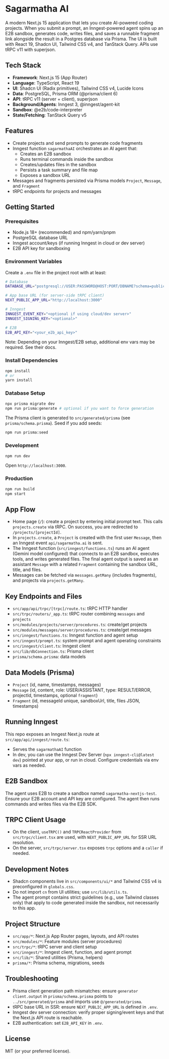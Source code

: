 # Sagarmatha AI

A modern Next.js 15 application that lets you create AI-powered coding projects. When you submit a prompt, an Inngest-powered agent spins up an E2B sandbox, generates code, writes files, and saves a runnable fragment link alongside the result in a Postgres database via Prisma. The UI is built with React 19, Shadcn UI, Tailwind CSS v4, and TanStack Query. APIs use tRPC v11 with superjson.

## Tech Stack

- **Framework**: Next.js 15 (App Router)
- **Language**: TypeScript, React 19
- **UI**: Shadcn UI (Radix primitives), Tailwind CSS v4, Lucide Icons
- **Data**: PostgreSQL, Prisma ORM (@prisma/client 6)
- **API**: tRPC v11 (server + client), superjson
- **Background/Agents**: Inngest 3, @inngest/agent-kit
- **Sandbox**: @e2b/code-interpreter
- **State/Fetching**: TanStack Query v5

## Features

- Create projects and send prompts to generate code fragments
- Inngest function `sagarmathaAI` orchestrates an AI agent that:
  - Creates an E2B sandbox
  - Runs terminal commands inside the sandbox
  - Creates/updates files in the sandbox
  - Persists a task summary and file map
  - Exposes a sandbox URL
- Messages and fragments persisted via Prisma models `Project`, `Message`, and `Fragment`
- tRPC endpoints for projects and messages

## Getting Started

### Prerequisites

- Node.js 18+ (recommended) and npm/yarn/pnpm
- PostgreSQL database URL
- Inngest account/keys (if running Inngest in cloud or dev server)
- E2B API key for sandboxing

### Environment Variables

Create a `.env` file in the project root with at least:

```bash
# Database
DATABASE_URL="postgresql://USER:PASSWORD@HOST:PORT/DBNAME?schema=public"

# App base URL (for server-side tRPC client)
NEXT_PUBLIC_APP_URL="http://localhost:3000"

# Inngest
INNGEST_EVENT_KEY="<optional if using cloud/dev server>"
INNGEST_SIGNING_KEY="<optional>"

# E2B
E2B_API_KEY="<your_e2b_api_key>"
```

Note: Depending on your Inngest/E2B setup, additional env vars may be required. See their docs.

### Install Dependencies

```bash
npm install
# or
yarn install
```

### Database Setup

```bash
npx prisma migrate dev
npm run prisma:generate # optional if you want to force generation
```

The Prisma client is generated to `src/generated/prisma` (see `prisma/schema.prisma`). Seed if you add seeds:

```bash
npm run prisma:seed
```

### Development

```bash
npm run dev
```

Open `http://localhost:3000`.

### Production

```bash
npm run build
npm start
```

## App Flow

- Home page (`/`): create a project by entering initial prompt text. This calls `projects.create` via tRPC. On success, you are redirected to `/projects/[projectId]`.
- In `projects.create`, a `Project` is created with the first user `Message`, then an Inngest event `api/sagarmatha.ai` is sent.
- The Inngest function (`src/inngest/functions.ts`) runs an AI agent (Gemini model configured) that connects to an E2B sandbox, executes tools, and writes generated files. The final agent output is saved as an assistant `Message` with a related `Fragment` containing the sandbox URL, title, and files.
- Messages can be fetched via `messages.getMany` (includes fragments), and projects via `projects.getMany`.

## Key Endpoints and Files

- `src/app/api/trpc/[trpc]/route.ts`: tRPC HTTP handler
- `src/trpc/routers/_app.ts`: tRPC router combining `messages` and `projects`
- `src/modules/projects/server/procedures.ts`: create/get projects
- `src/modules/messages/server/procedures.ts`: create/get messages
- `src/inngest/functions.ts`: Inngest function and agent setup
- `src/inngest/prompt.ts`: system prompt and agent operating constraints
- `src/inngest/client.ts`: Inngest client
- `src/lib/dbConnection.ts`: Prisma client
- `prisma/schema.prisma`: data models

## Data Models (Prisma)

- `Project` (id, name, timestamps, messages)
- `Message` (id, content, role: USER/ASSISTANT, type: RESULT/ERROR, projectId, timestamps, optional `fragment`)
- `Fragment` (id, messageId unique, sandboxUrl, title, files JSON, timestamps)

## Running Inngest

This repo exposes an Inngest Next.js route at `src/app/api/inngest/route.ts`:

- Serves the `sagarmathaAI` function
- In dev, you can use the Inngest Dev Server (`npx inngest-cli@latest dev`) pointed at your app, or run in cloud. Configure credentials via env vars as needed.

## E2B Sandbox

The agent uses E2B to create a sandbox named `sagarmatha-nextjs-test`. Ensure your E2B account and API key are configured. The agent then runs commands and writes files via the E2B SDK.

## TRPC Client Usage

- On the client, `useTRPC()` and `TRPCReactProvider` from `src/trpc/client.tsx` are used, with `NEXT_PUBLIC_APP_URL` for SSR URL resolution.
- On the server, `src/trpc/server.tsx` exposes `trpc` options and a `caller` if needed.

## Development Notes

- Shadcn components live in `src/components/ui/*` and Tailwind CSS v4 is preconfigured in `globals.css`.
- Do not import `cn` from UI utilities; use `src/lib/utils.ts`.
- The agent prompt contains strict guidelines (e.g., use Tailwind classes only) that apply to code generated inside the sandbox, not necessarily to this app.

## Project Structure

- `src/app/*`: Next.js App Router pages, layouts, and API routes
- `src/modules/*`: Feature modules (server procedures)
- `src/trpc/*`: tRPC server and client setup
- `src/inngest/*`: Inngest client, function, and agent prompt
- `src/lib/*`: Shared utilities (Prisma, helpers)
- `prisma/*`: Prisma schema, migrations, seeds

## Troubleshooting

- Prisma client generation path mismatches: ensure `generator client.output` in `prisma/schema.prisma` points to `../src/generated/prisma` and imports use `@/generated/prisma`.
- tRPC base URL in SSR: ensure `NEXT_PUBLIC_APP_URL` is defined in `.env`.
- Inngest dev server connection: verify proper signing/event keys and that the Next.js API route is reachable.
- E2B authentication: set `E2B_API_KEY` in `.env`.

## License

MIT (or your preferred license).
